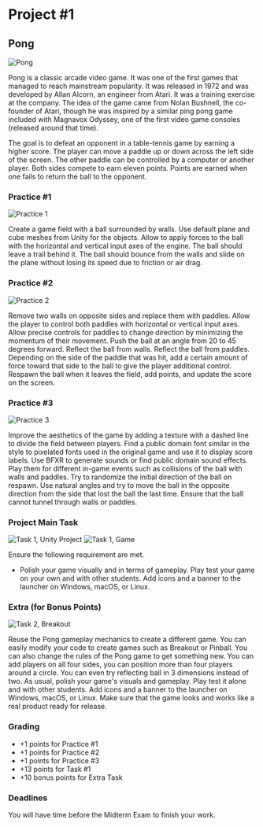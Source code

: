 Project #1
==========

## Pong

![Pong](http://i.imgur.com/Uj8TL2E.jpg)

Pong is a classic arcade video game. It was one of the first games that managed
to reach mainstream popularity. It was released in 1972 and was developed by
Allan Alcorn, an engineer from Atari. It was a training exercise at the company.
The idea of the game came from Nolan Bushnell, the co-founder of Atari, though
he was inspired by a similar ping pong game included with Magnavox Odyssey, one
of the first video game consoles (released around that time).

The goal is to defeat an opponent in a table-tennis game by earning a higher
score. The player can move a paddle up or down across the left side of the
screen. The other paddle can be controlled by a computer or another player.
Both sides compete to earn eleven points. Points are earned when one fails to
return the ball to the opponent.

### Practice #1

![Practice 1](http://i.imgur.com/TNTxs2s.png)

Create a game field with a ball surrounded by walls. Use default plane and cube
meshes from Unity for the objects. Allow to apply forces to the ball with the
horizontal and vertical input axes of the engine. The ball should leave a trail
behind it. The ball should bounce from the walls and slide on the plane without
losing its speed due to friction or air drag.

### Practice #2

![Practice 2](http://i.imgur.com/ecQEFjL.png)

Remove two walls on opposite sides and replace them with paddles. Allow the
player to control both paddles with horizontal or vertical input axes. Allow
precise controls for paddles to change direction by minimizing the momentum of
their movement. Push the ball at an angle from 20 to 45 degrees forward. Reflect
the ball from walls. Reflect the ball from paddles. Depending on the side of the
paddle that was hit, add a certain amount of force toward that side to the ball
to give the player additional control. Respawn the ball when it leaves the
field, add points, and update the score on the screen.

### Practice #3

![Practice 3](http://i.imgur.com/nLfABtV.png)

Improve the aesthetics of the game by adding a texture with a dashed line to
divide the field between players. Find a public domain font similar in the style
to pixelated fonts used in the original game and use it to display score labels.
Use BFXR to generate sounds or find public domain sound effects. Play them for
different in-game events such as collisions of the ball with walls and paddles.
Try to randomize the initial direction of the ball on respawn. Use natural
angles and try to move the ball in the opposite direction from the side that
lost the ball the last time. Ensure that the ball cannot tunnel through walls or
paddles.

### Project Main Task

![Task 1, Unity Project](http://i.imgur.com/NHGpEPu.png)
![Task 1, Game](http://i.imgur.com/CraJG3p.png)

Ensure the following requirement are met.

* Polish your game visually and in terms of gameplay. Play test your game on
your own and with other students. Add icons and a banner to the launcher on
Windows, macOS, or Linux.

### Extra (for Bonus Points)

![Task 2, Breakout](http://i.imgur.com/QT7ZbCp.png)

Reuse the Pong gameplay mechanics to create a different game. You can easily
modify your code to create games such as Breakout or Pinball. You can also
change the rules of the Pong game to get something new. You can add players on
all four sides, you can position more than four players around a circle. You can
even try reflecting ball in 3 dimensions instead of two. As usual, polish your
game's visuals and gameplay. Play test it alone and with other students. Add
icons and a banner to the launcher on Windows, macOS, or Linux. Make sure that
the game looks and works like a real product ready for release.

### Grading

* +1 points for Practice #1
* +1 points for Practice #2
* +1 points for Practice #3
* +13 points for Task #1
* +10 bonus points for Extra Task

### Deadlines

You will have time before the Midterm Exam to finish your work.
